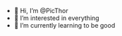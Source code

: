 - 👋 Hi, I’m @PicThor
- 👀 I’m interested in everything
- 🌱 I’m currently learning to be good

<!---
PicThor/PicThor is a ✨ special ✨ repository because its `README.md` (this file) appears on your GitHub profile.
You can click the Preview link to take a look at your changes.
--->
